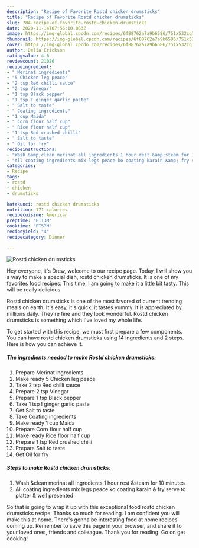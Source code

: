 ```yaml
---
description: "Recipe of Favorite Rostd chicken drumsticks"
title: "Recipe of Favorite Rostd chicken drumsticks"
slug: 784-recipe-of-favorite-rostd-chicken-drumsticks
date: 2020-11-14T07:56:10.863Z
image: https://img-global.cpcdn.com/recipes/6f88762a7a9b6586/751x532cq70/rostd-chicken-drumsticks-recipe-main-photo.jpg
thumbnail: https://img-global.cpcdn.com/recipes/6f88762a7a9b6586/751x532cq70/rostd-chicken-drumsticks-recipe-main-photo.jpg
cover: https://img-global.cpcdn.com/recipes/6f88762a7a9b6586/751x532cq70/rostd-chicken-drumsticks-recipe-main-photo.jpg
author: Delia Erickson
ratingvalue: 4.6
reviewcount: 21026
recipeingredient:
- " Merinat ingredients"
- "5 Chicken leg peace"
- "2 tsp Red chilli sauce"
- "2 tsp Vinegar"
- "1 tsp Black pepper"
- "1 tsp I ginger garlic paste"
- " Salt to taste"
- " Coating ingredients"
- "1 cup Maida"
- " Corn flour half cup"
- " Rice floor half cup"
- "1 tsp Red crushed chilli"
- " Salt to taste"
- " Oil for fry"
recipeinstructions:
- "Wash &amp;clean merinat all ingredients 1 hour rest &amp;steam for 10 minutes"
- "All coating ingredients mix legs peace ko coating karain &amp; fry serve to platter &amp; well presented"
categories:
- Recipe
tags:
- rostd
- chicken
- drumsticks

katakunci: rostd chicken drumsticks 
nutrition: 171 calories
recipecuisine: American
preptime: "PT13M"
cooktime: "PT57M"
recipeyield: "4"
recipecategory: Dinner

---
```



![Rostd chicken drumsticks](https://img-global.cpcdn.com/recipes/6f88762a7a9b6586/751x532cq70/rostd-chicken-drumsticks-recipe-main-photo.jpg)

Hey everyone, it's Drew, welcome to our recipe page. Today, I will show you a way to make a special dish, rostd chicken drumsticks. It is one of my favorites food recipes. This time, I am going to make it a little bit tasty. This will be really delicious.



Rostd chicken drumsticks is one of the most favored of current trending meals on earth. It's easy, it's quick, it tastes yummy. It is appreciated by millions daily. They're fine and they look wonderful. Rostd chicken drumsticks is something which I've loved my whole life.


To get started with this recipe, we must first prepare a few components. You can have rostd chicken drumsticks using 14 ingredients and 2 steps. Here is how you can achieve it.

<!--inarticleads1-->

##### The ingredients needed to make Rostd chicken drumsticks:

1. Prepare  Merinat ingredients
1. Make ready 5 Chicken leg peace
1. Take 2 tsp Red chilli sauce
1. Prepare 2 tsp Vinegar
1. Prepare 1 tsp Black pepper
1. Take 1 tsp I ginger garlic paste
1. Get  Salt to taste
1. Take  Coating ingredients
1. Make ready 1 cup Maida
1. Prepare  Corn flour half cup
1. Make ready  Rice floor half cup
1. Prepare 1 tsp Red crushed chilli
1. Prepare  Salt to taste
1. Get  Oil for fry




<!--inarticleads2-->

##### Steps to make Rostd chicken drumsticks:

1. Wash &amp;clean merinat all ingredients 1 hour rest &amp;steam for 10 minutes
1. All coating ingredients mix legs peace ko coating karain &amp; fry serve to platter &amp; well presented




So that is going to wrap it up with this exceptional food rostd chicken drumsticks recipe. Thanks so much for reading. I am confident you will make this at home. There's gonna be interesting food at home recipes coming up. Remember to save this page in your browser, and share it to your loved ones, friends and colleague. Thank you for reading. Go on get cooking!
